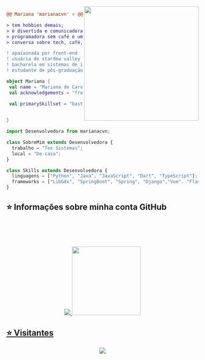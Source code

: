 



<img align="right" width="300" src="https://media.giphy.com/media/v1.Y2lkPTc5MGI3NjExb21wOHAyY21qM3NuN2FoeGNtMHozc2gxemdqaHhoNWs3OTdoYzhjbyZlcD12MV9pbnRlcm5hbF9naWZfYnlfaWQmY3Q9Zw/bn7hlyp0Cmcg0/giphy.gif" />

```diff
@@ Mariana 'marianacvn' ⭐ @@

> tem hobbies demais;
> é divertida e comunicadora;
> programadora sem café é uma poeta sem poesia;
> conversa sobre tech, café, cultura japonesa e aleatoriedades;

! apaixonada por front-end
! usuária de stardew valley e the sims
! bacharela em sistemas de informação (ufrpe/uast)
! estudante de pós-graduação 
```



```kotlin
object Mariana {
 val name = "Mariana de Carvalho Nunes"
 val acknowledgements = "frontend"

 val primarySkillset = "bastante código e um bom café"
 

}
```
```js
import Desenvolvedora from marianacvn;

class SobreMim extends Desenvolvedora {
  trabalho = "Tex Sistemas";
  local = "De casa";
}

class Skills extends Desenvolvedora {
  linguagens = ["Python", "Java", "JavaScript", "Dart", "TypeScript"];
  frameworks = ["LibGdx", "SpringBoot", "Spring", "Django","Vue". "Flask", "Flutter", "React", "React Native", "Bootstrap"];
}
```



## ⭐ Informações sobre minha conta GitHub


<br/>
  <br/>
  <br/>

<!-- [![Top Langs](https://github-readme-stats.vercel.app/api/top-langs/?username=davilnv&layout=compact)](https://github.com/anuraghazra/github-readme-stats) -->



<div>
 

  <a href="https://github.com/marianacvn">
</div>
 
<div>


<p align="center">   
<img src="https://github-readme-stats.vercel.app/api/top-langs/?username=marianacvn&theme=buefy&layout=compact&langs_count=16&hide_border=true&count_private=true"/>
<img height="180em" src="https://github-readme-stats-sigma-five.vercel.app/api?username=marianacvn&show_icons=true&theme=buefy&include_all_commits=true&count_private=true"/>

<!-- <img src="https://github-readme-stats-sigma-five.vercel.app/api?username=marianacvn&show_icons=true&theme=buefy&hide_border=true&include_all_commits=true&count_private=true&show=reviews&count_private=true,discussions_started&count_private=true,discussions_answered&count_private=true,prs_merged&count_private=true,prs_merged_percentage&count_private=true"/> -->
</p>

</div>
   
<div> 
 
  
## ⭐ Visitantes
<div align="center">  
<p align="center"><img align="center" src="https://profile-counter.glitch.me/{marianacvn}/count.svg" /></p> 
</div> 
  

